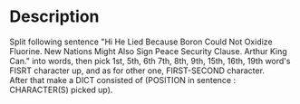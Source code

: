 # Description  
Split following sentence "Hi He Lied Because Boron Could Not Oxidize Fluorine. New Nations Might Also Sign Peace Security Clause. Arthur King Can." into words, then pick 1st, 5th, 6th 7th, 8th, 9th, 15th, 16th, 19th word's FISRT character up, and as for other one, FIRST-SECOND character.  
After that make a DICT consisted of (POSITION in sentence : CHARACTER(S) picked up).
